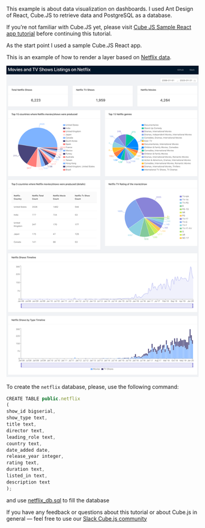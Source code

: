 This example is about data visualization on dashboards. I used Ant Design of React, Cube.JS to retrieve data and PostgreSQL as a database. 

If you’re not familiar with Cube.JS yet, please visit [Cube JS Sample React app tutorial](https://cube.dev/blog/cubejs-open-source-dashboard-framework-ultimate-guide/) before continuing this tutorial.

As the start point I used a sample Cube.JS React app.

This is an example of how to render a layer based on [Netflix data](https://www.kaggle.com/shivamb/netflix-shows).

![alt text](public_netflix_screenshot.png)

To create the `netflix` database, please, use the following command:

```javascript
CREATE TABLE public.netflix
(    
show_id bigserial,   
show_type text,
title text,
director text,
leading_role text,
country text,
date_added date,
release_year integer,
rating text,
duration text,
listed_in text,
description text
);
```
and use [netflix_db.sql](./netflix_db.sql) to fill the database 

If you have any feedback or questions about this tutorial or about Cube.js in general — feel free to use our [Slack Cube.js community](http://slack.cube.dev/)